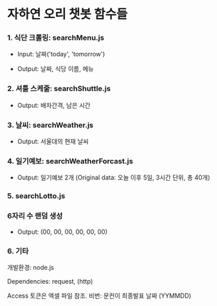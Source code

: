 # 자하연 오리 챗봇 함수들

### 1. 식단 크롤링: searchMenu.js

- Input: 날짜('today', 'tomorrow')

- Output: 날짜, 식당 이름, 메뉴


### 2. 셔틀 스케줄: searchShuttle.js

- Output: 배차간격, 남은 시간


### 3. 날씨: searchWeather.js

- Output: 서울대의 현재 날씨


### 4. 일기예보: searchWeatherForcast.js

- Output: 일기예보 2개 (Original data: 오늘 이후 5일, 3시간 단위, 총 40개)


### 5. searchLotto.js


### 6자리 수 랜덤 생성

- Output: (00, 00, 00, 00, 00, 00)


### 6. 기타


개발환경: node.js

Dependencies: request, (http)

Access 토큰은 엑셀 파일 참조. 비번: 문컨이 최종발표 날짜 (YYMMDD)

